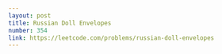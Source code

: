 ```yaml
---
layout: post
title: Russian Doll Envelopes
number: 354
link: https://leetcode.com/problems/russian-doll-envelopes
---
```

